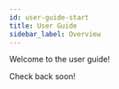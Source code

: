 ```yaml
---
id: user-guide-start
title: User Guide
sidebar_label: Overview
---
```


Welcome to the user guide!

Check back soon!

